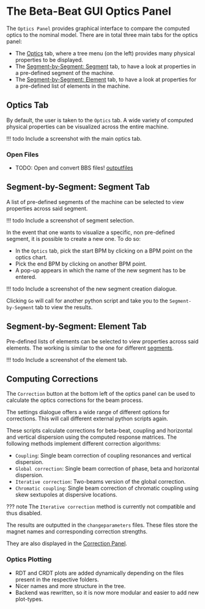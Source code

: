 # The Beta-Beat GUI Optics Panel

The `Optics Panel` provides graphical interface to compare the computed optics to the nominal model.
There are in total three main tabs for the optics panel:

- The [Optics](#optics-tab) tab, where a tree menu (on the left) provides many physical properties to be displayed.
- The [Segment-by-Segment: Segment](#segment-by-segment-segment-tab) tab, to have a look at properties in a pre-defined segment of the machine.
- The [Segment-by-Segment: Element](#segment-by-segment-element-tab) tab, to have a look at properties for a pre-defined list of elements in the machine.

## Optics Tab

By default, the user is taken to the `Optics` tab.
A wide variety of computed physical properties can be visualized across the entire machine.

!!! todo
    Include a screenshot with the main optics tab.

### Open Files

- TODO: Open and convert BBS files! [outputfiles](betabeatsource.md#meaning-of-the-output-files)

## Segment-by-Segment: Segment Tab

A list of pre-defined segments of the machine can be selected to view properties across said segment.

!!! todo
    Include a screenshot of segment selection.

In the event that one wants to visualize a specific, non pre-defined segment, it is possible to create a new one.
To do so:

- In the `Optics` tab, pick the start BPM by clicking on a BPM point on the optics chart.
- Pick the end BPM by clicking on another BPM point.
- A pop-up appears in which the name of the new segment has to be entered.

!!! todo
    Include a screenshot of the new segment creation dialogue.

Clicking `Go` will call for another python script and take you to the `Segment-by-Segment` tab to view the results.

## Segment-by-Segment: Element Tab

Pre-defined lists of elements can be selected to view properties across said elements.
The working is similar to the one for different [segments](#segment-by-segment-segment-tab).

!!! todo
    Include a screenshot of the element tab.

## Computing Corrections

The `Correction` button at the bottom left of the optics panel can be used to calculate the optics corrections for the beam process.

The settings dialogue offers a wide range of different options for corrections.
This will call different external python scripts again.

These scripts calculate corrections for beta-beat, coupling and horizontal and vertical dispersion using the computed response matrices.
The following methods implement different correction algorithms:

- `Coupling`: Single beam correction of coupling resonances and vertical dispersion.
- `Global correction`: Single beam correction of phase, beta and horizontal dispersion.
- `Iterative correction`: Two-beams version of the global correction.
- `Chromatic coupling`: Single beam correction of chromatic coupling using skew sextupoles at dispersive locations.

??? note
    The `Iterative correction` method is currently not compatible and thus disabled.

The results are outputted in the `changeparameters` files.
These files store the magnet names and corresponding correction strengths.

They are also displayed in the [Correction Panel](correction_panel.md).

### Optics Plotting

- RDT and CRDT plots are added dynamically depending on the files present in the respective folders.
- Nicer names and more structure in the tree.
- Backend was rewritten, so it is now more modular and easier to add new plot-types.
